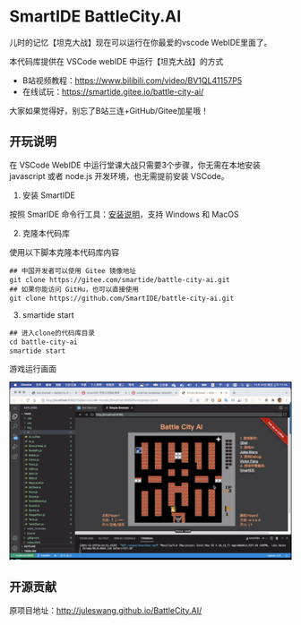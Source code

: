 # SmartIDE BattleCity.AI

儿时的记忆【坦克大战】现在可以运行在你最爱的vscode WebIDE里面了。

本代码库提供在 VSCode webIDE 中运行【坦克大战】的方式

- B站视频教程：https://www.bilibili.com/video/BV1QL41157P5
- 在线试玩：https://smartide.gitee.io/battle-city-ai/

大家如果觉得好，别忘了B站三连+GitHub/Gitee加星哦！

## 开玩说明

在 VSCode WebIDE 中运行堂课大战只需要3个步骤，你无需在本地安装 javascript 或者 node.js 开发环境，也无需提前安装 VSCode。

1. 安装 SmartIDE

  按照 SmarIDE 命令行工具：[安装说明](https://smartide.cn/zh/docs/install/)，支持 Windows 和 MacOS

2. 克隆本代码库

  使用以下脚本克隆本代码库内容
  ```shell
  ## 中国开发者可以使用 Gitee 镜像地址
  git clone https://gitee.com/smartide/battle-city-ai.git
  ## 如果你能访问 GitHu，也可以直接使用
  git clone https://github.com/SmartIDE/battle-city-ai.git
  ```

3. smartide start

  ```shell
  ## 进入clone的代码库目录
  cd battle-city-ai
  smartide start
  ```

游戏运行画面

![坦克大战](tank-game.png)


## 开源贡献

原项目地址：http://juleswang.github.io/BattleCity.AI/
